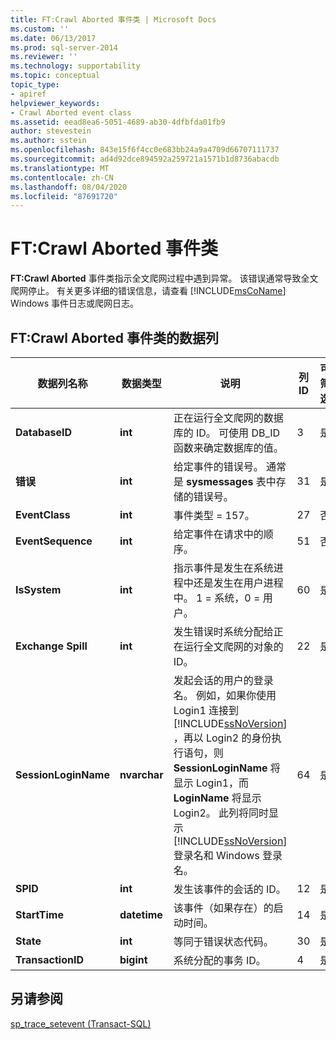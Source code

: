 ```yaml
---
title: FT:Crawl Aborted 事件类 | Microsoft Docs
ms.custom: ''
ms.date: 06/13/2017
ms.prod: sql-server-2014
ms.reviewer: ''
ms.technology: supportability
ms.topic: conceptual
topic_type:
- apiref
helpviewer_keywords:
- Crawl Aborted event class
ms.assetid: eead8ea6-5051-4689-ab30-4dfbfda01fb9
author: stevestein
ms.author: sstein
ms.openlocfilehash: 843e15f6f4cc0e683bb24a9a4709d66707111737
ms.sourcegitcommit: ad4d92dce894592a259721a1571b1d8736abacdb
ms.translationtype: MT
ms.contentlocale: zh-CN
ms.lasthandoff: 08/04/2020
ms.locfileid: "87691720"
---
```

# <a name="ftcrawl-aborted-event-class"></a>FT:Crawl Aborted 事件类
  **FT:Crawl Aborted** 事件类指示全文爬网过程中遇到异常。 该错误通常导致全文爬网停止。 有关更多详细的错误信息，请查看 [!INCLUDE[msCoName](../../includes/msconame-md.md)] Windows 事件日志或爬网日志。  
  
## <a name="ftcrawl-aborted-event-class-data-columns"></a>FT:Crawl Aborted 事件类的数据列  
  
|数据列名称|数据类型|说明|列 ID|可筛选|  
|----------------------|---------------|-----------------|---------------|----------------|  
|**DatabaseID**|**int**|正在运行全文爬网的数据库的 ID。 可使用 DB_ID 函数来确定数据库的值。|3|是|  
|**错误**|**int**|给定事件的错误号。 通常是 **sysmessages** 表中存储的错误号。|31|是|  
|**EventClass**|**int**|事件类型 = 157。|27|否|  
|**EventSequence**|**int**|给定事件在请求中的顺序。|51|否|  
|**IsSystem**|**int**|指示事件是发生在系统进程中还是发生在用户进程中。 1 = 系统，0 = 用户。|60|是|  
|**Exchange Spill**|**int**|发生错误时系统分配给正在运行全文爬网的对象的 ID。|22|是|  
|**SessionLoginName**|**nvarchar**|发起会话的用户的登录名。 例如，如果你使用 Login1 连接到 [!INCLUDE[ssNoVersion](../../includes/ssnoversion-md.md)] ，再以 Login2 的身份执行语句，则 **SessionLoginName** 将显示 Login1，而 **LoginName** 将显示 Login2。 此列将同时显示 [!INCLUDE[ssNoVersion](../../includes/ssnoversion-md.md)] 登录名和 Windows 登录名。|64|是|  
|**SPID**|**int**|发生该事件的会话的 ID。|12|是|  
|**StartTime**|**datetime**|该事件（如果存在）的启动时间。|14|是|  
|**State**|**int**|等同于错误状态代码。|30|是|  
|**TransactionID**|**bigint**|系统分配的事务 ID。|4|是|  
  
## <a name="see-also"></a>另请参阅  
 [sp_trace_setevent (Transact-SQL)](/sql/relational-databases/system-stored-procedures/sp-trace-setevent-transact-sql)  
  
  
